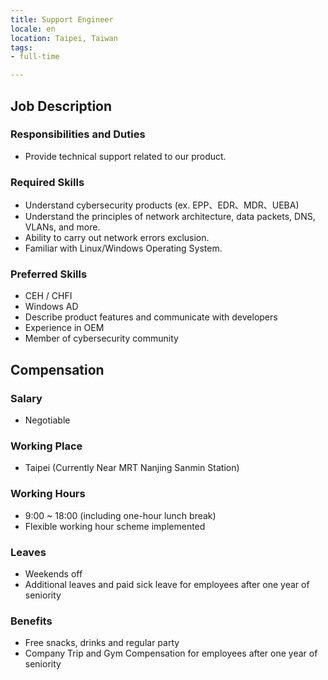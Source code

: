 ```yaml
---
title: Support Engineer
locale: en
location: Taipei, Taiwan
tags:
- full-time

---
```

## **Job Description**

### **Responsibilities and Duties**

* Provide technical support related to our product.

### Required Skills

* Understand cybersecurity products (ex. EPP、EDR、MDR、UEBA)
* Understand the principles of network architecture, data packets, DNS, VLANs, and more.
* Ability to carry out network errors exclusion.
* Familiar with Linux/Windows Operating System.

### Preferred Skills

* CEH / CHFI
* Windows AD
* Describe product features and communicate with developers
* Experience in OEM
* Member of cybersecurity community

## Compensation

### Salary
* Negotiable

### Working Place
* Taipei (Currently Near MRT Nanjing Sanmin Station)

### Working Hours
* 9:00 ~ 18:00 (including one-hour lunch break)
* Flexible working hour scheme implemented

### Leaves
* Weekends off
* Additional leaves and paid sick leave for employees after one year of seniority

### Benefits
* Free snacks, drinks and regular party
* Company Trip and Gym Compensation for employees after one year of seniority